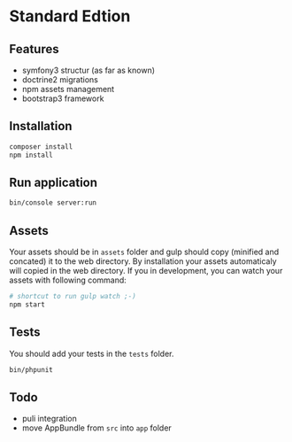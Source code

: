 Standard Edtion
===============

Features
--------

* symfony3 structur (as far as known)
* doctrine2 migrations
* npm assets management
* bootstrap3 framework

Installation
------------

```bash
composer install
npm install
```

Run application
---------------

```bash
bin/console server:run
```

Assets
------

Your assets should be in `assets` folder and gulp should copy (minified and concated) it to the web directory.
By installation your assets automaticaly will copied in the web directory.
If you in development, you can watch your assets with following command:

```bash
# shortcut to run gulp watch ;-)
npm start
```

Tests
-----

You should add your tests in the `tests` folder.

```bash
bin/phpunit
```

Todo
----

* puli integration
* move AppBundle from `src` into `app` folder